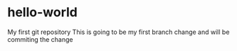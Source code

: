 # hello-world
My first git repository
This is going to be my first branch change and will be commiting the change
